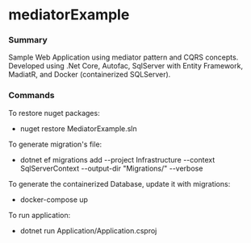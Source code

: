 # mediatorExample

### Summary
Sample Web Application using mediator pattern and CQRS concepts. Developed using .Net Core, Autofac, SqlServer with Entity Framework,  MadiatR, and Docker (containerized SQLServer).

### Commands
To restore nuget packages:
- nuget restore MediatorExample.sln

To generate migration's file:
- dotnet ef migrations add <AnyMigrationName> --project Infrastructure --context SqlServerContext --output-dir "Migrations/" --verbose

To generate the containerized Database, update it with migrations:
- docker-compose up

To run application:
- dotnet run Application/Application.csproj
